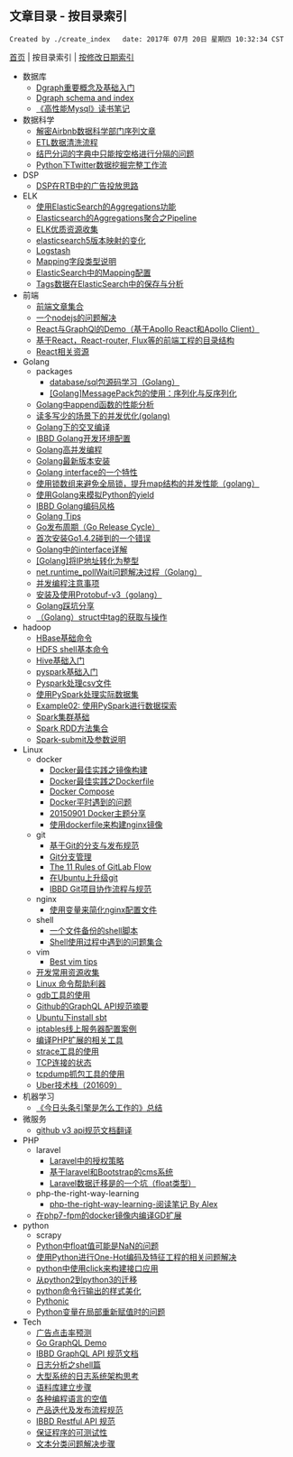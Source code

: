 ## 文章目录 - 按目录索引

    Created by ./create_index   date: 2017年 07月 20日 星期四 10:32:34 CST

[首页](https://github.com/IBBD/blog )  |  按目录索引  |  [按修改日期索引](0-index-date.md )

- 数据库
  - [Dgraph重要概念及基础入门](database/dgraph-base.md)
  - [Dgraph schema and index](database/dgraph-schema.md)
  - [《高性能Mysql》读书笔记](database/mysql.md)
- 数据科学
  - [解密Airbnb数据科学部门序列文章](data-science/airbnb-data-science-department.md)
  - [ETL数据清洗流程](data-science/etl-steps.md)
  - [结巴分词的字典中只能按空格进行分隔的问题](data-science/jieba-fixed.md)
  - [Python下Twitter数据挖掘完整工作流](data-science/mining-twitter-data-with-python.md)
- DSP
  - [DSP在RTB中的广告投放思路](dsp/ad-delivery-in-rtb.md)
- ELK
  - [使用ElasticSearch的Aggregations功能](elk/aggregations.md)
  - [Elasticsearch的Aggregations聚合之Pipeline](elk/aggregations-pipeline.md)
  - [ELK优质资源收集](elk/elk-quality-resources.md)
  - [elasticsearch5版本映射的变化](elk/es5-new-feature.md)
  - [Logstash](elk/logstash.md)
  - [Mapping字段类型说明](elk/mapping2.md)
  - [ElasticSearch中的Mapping配置](elk/mapping.md)
  - [Tags数据在ElasticSearch中的保存与分析](elk/tags-analyzer.md)
- 前端
  - [前端文章集合](front-end/articles-collections.md)
  - [一个nodejs的问题解决](front-end/nodejs-and-node-error.md)
  - [React与GraphQl的Demo（基于Apollo React和Apollo Client）](front-end/react-graphql-apollo.md)
  - [基于React，React-router, Flux等的前端工程的目录结构](front-end/react-router-flux-dir-structure.md)
  - [React相关资源](front-end/react-source.md)
- Golang
  - packages
    - [database/sql包源码学习（Golang）](golang/packages/database-sql.md)
    - [[Golang]MessagePack包的使用：序列化与反序列化](golang/packages/messagepack.md)
  - [Golang中append函数的性能分析](golang/golang-append.md)
  - [读多写少的场景下的并发优化(golang)](golang/golang-benchmark-sync-lock-atomic.md)
  - [Golang下的交叉编译](golang/golang-cross-compiled.md)
  - [IBBD Golang开发环境配置](golang/golang-env-config.md)
  - [Golang高并发编程](golang/golang-high-concurrence.md)
  - [Golang最新版本安装](golang/golang-install.md)
  - [Golang interface的一个特性](golang/golang-interface.md)
  - [使用锁数组来避免全局锁，提升map结构的并发性能（golang）](golang/golang-lock-array.md)
  - [使用Golang来模拟Python的yield](golang/golang-python-yield.md)
  - [IBBD Golang编码风格](golang/golang-stardard-style.md)
  - [Golang Tips](golang/golang-tips.md)
  - [Go发布周期（Go Release Cycle）](golang/go-release-cycle.md)
  - [首次安装Go1.4.2碰到的一个错误](golang/install-go1.4.2-error-for-first-time.md)
  - [Golang中的interface详解](golang/interface.md)
  - [[Golang]将IP地址转化为整型](golang/ipv4-to-uint.md)
  - [net.runtime_pollWait问题解决过程（Golang）](golang/net.runtime_pollWait-error-fix.md)
  - [并发编程注意事项](golang/parallel-coding.md)
  - [安装及使用Protobuf-v3（golang）](golang/protobuf-v3-for-golang.md)
  - [Golang踩坑分享](golang/share.md)
  - [（Golang）struct中tag的获取与操作](golang/struct-tag.md)
- hadoop
  - [HBase基础命令](hadoop/hbase-shell.md)
  - [HDFS shell基本命令](hadoop/hdfs-shell.md)
  - [Hive基础入门](hadoop/hive-base.md)
  - [pyspark基础入门](hadoop/pyspark-base.md)
  - [Pyspark处理csv文件](hadoop/pyspark-csv.md)
  - [使用PySpark处理实际数据集](hadoop/pyspark-example01.md)
  - [Example02: 使用PySpark进行数据探索](hadoop/pyspark-example02.md)
  - [Spark集群基础](hadoop/spark-cluster-base.md)
  - [Spark RDD方法集合](hadoop/spark-rdd-methods.md)
  - [Spark-submit及参数说明](hadoop/spark-submit.md)
- Linux
  - docker
    - [Docker最佳实践之镜像构建](linux/docker/docker-best-practice-build.md)
    - [Docker最佳实践之Dockerfile](linux/docker/docker-best-practice-dockerfile.md)
    - [Docker Compose](linux/docker/docker-compose.md)
    - [Docker平时遇到的问题](linux/docker/docker-questions.md)
    - [20150901 Docker主题分享](linux/docker/docker分享会.md)
    - [使用dockerfile来构建nginx镜像](linux/docker/nginx.md)
  - git
    - [基于Git的分支与发布规范](linux/git/git-branch-and-release-standard.md)
    - [Git分支管理](linux/git/git-branch.md)
    - [The 11 Rules of GitLab Flow](linux/git/gitlab-flow-rules.md)
    - [在Ubuntu上升级git](linux/git/git-update.md)
    - [IBBD Git项目协作流程与规范](linux/git/ibbd-git-flow.md)
  - nginx
    - [使用变量来简化nginx配置文件](linux/nginx/nginx-conf-use-var.md)
  - shell
    - [一个文件备份的shell脚本](linux/shell/files-backup.md)
    - [Shell使用过程中遇到的问题集合](linux/shell/questions.md)
  - vim
    - [Best vim tips](linux/vim/best-vim-tips.md)
  - [开发常用资源收集](linux/awesome.md)
  - [Linux 命令帮助利器](linux/cheat.md)
  - [gdb工具的使用](linux/gdb-tools.md)
  - [Github的GraphQL API规范摘要](linux/graphql-for-github.md)
  - [Ubuntu下install sbt](linux/install-sbt.md)
  - [iptables线上服务器配置案例](linux/iptables-config.md)
  - [编译PHP扩展的相关工具](linux/php-build-tools.md)
  - [strace工具的使用](linux/strace-tools.md)
  - [TCP连接的状态](linux/tcp-connection-status.md)
  - [tcpdump抓包工具的使用](linux/tcpdump-tools.md)
  - [Uber技术栈（201609）](linux/uber-tech-201609.md)
- 机器学习
  - [《今日头条引擎是怎么工作的》总结](machine-learning/toutiao-engine.md)
- 微服务
  - [github v3 api规范文档翻译](micro-services/github-api-standard-translate.md)
- PHP
  - laravel
    - [Laravel中的授权策略](php/laravel/auth-policy.md)
    - [基于laravel和Bootstrap的cms系统](php/laravel/laravel-bootstrapt-cms.md)
    - [Laravel数据迁移是的一个坑（float类型）](php/laravel/mysql-float.md)
  - php-the-right-way-learning
    - [php-the-right-way-learning-阅读笔记 By Alex](php/php-the-right-way-learning/alex.md)
  - [在php7-fpm的docker镜像内编译GD扩展](php/php-gd-in-docker-install.md)
- python
  - scrapy
  - [Python中float值可能是NaN的问题](python/float-is-nan.md)
  - [使用Python进行One-Hot编码及特征工程的相关问题解决](python/one-hot-encoder.md)
  - [python中使用click来构建接口应用](python/pip-module-click.md)
  - [从python2到python3的迁移](python/python2-to-python3.md)
  - [python命令行输出的样式美化](python/python-command-line-style.md)
  - [Pythonic](python/pythonic.md)
  - [Python变量在局部重新赋值时的问题](python/variable-local-assign.md)
- Tech
  - [广告点击率预测](tech/ad-click-prediction.md)
  - [Go GraphQL Demo](tech/go-graphql-test.md)
  - [IBBD GraphQL API 规范文档](tech/graphql-api-standard.md)
  - [日志分析之shell篇](tech/log-analyse-by-shell.md)
  - [大型系统的日志系统架构思考](tech/log-system.md)
  - [语料库建立步骤](tech/nlp-steps.md)
  - [各种编程语言的空值](tech/null-value.md)
  - [产品迭代及发布流程规范](tech/release-process.md)
  - [IBBD Restful API 规范](tech/restful-api-standard.md)
  - [保证程序的可测试性](tech/testing-tech.md)
  - [文本分类问题解决步骤](tech/text-classify.md)
